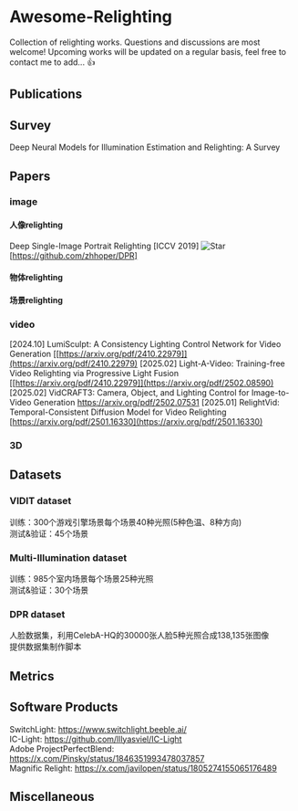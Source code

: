 # Awesome-Relighting

Collection of relighting works. Questions and discussions are most welcome! Upcoming works will be updated on a regular basis, feel free to contact me to add... :thumbsup:

## Publications

## Survey
Deep Neural Models for Illumination Estimation and Relighting: A Survey 

## Papers

### image

#### 人像relighting
Deep Single-Image Portrait Relighting [ICCV 2019] ![Star](https://img.shields.io/github/stars/zhhoper/DPR.svg?style=social&label=Stars)[https://github.com/zhhoper/DPR]

#### 物体relighting

#### 场景relighting

### video
[2024.10] LumiSculpt: A Consistency Lighting Control Network for Video Generation [[https://arxiv.org/pdf/2410.22979]](https://arxiv.org/pdf/2410.22979)
[2025.02] Light-A-Video: Training-free Video Relighting via Progressive Light Fusion [[https://arxiv.org/pdf/2410.22979]](https://arxiv.org/pdf/2502.08590)
[2025.02] VidCRAFT3: Camera, Object, and Lighting Control for Image-to-Video Generation https://arxiv.org/pdf/2502.07531
[2025.01] RelightVid: Temporal-Consistent Diffusion Model for Video Relighting [https://arxiv.org/pdf/2501.16330](https://arxiv.org/pdf/2501.16330)

### 3D

## Datasets
### VIDIT dataset
训练：300个游戏引擎场景每个场景40种光照(5种色温、8种方向)   
测试&验证：45个场景  
### Multi-Illumination dataset
训练：985个室内场景每个场景25种光照  
测试&验证：30个场景  
### DPR dataset
人脸数据集，利用CelebA-HQ的30000张人脸5种光照合成138,135张图像  
提供数据集制作脚本  
## Metrics

## Software Products
SwitchLight: https://www.switchlight.beeble.ai/   
IC-Light: https://github.com/lllyasviel/IC-Light   
Adobe ProjectPerfectBlend: https://x.com/Pinsky/status/1846351993478037857   
Magnific Relight: https://x.com/javilopen/status/1805274155065176489   

## Miscellaneous

[^_^]: # ### Star History

[^_^]: # ## Star History

[^_^]: # [![Star History Chart](https://api.star-history.com/svg?repos=liuzr17/Awesome-Relighting&type=Date)](https://star-history.com/#liuzr17/Awesome-Relighting&Date)
